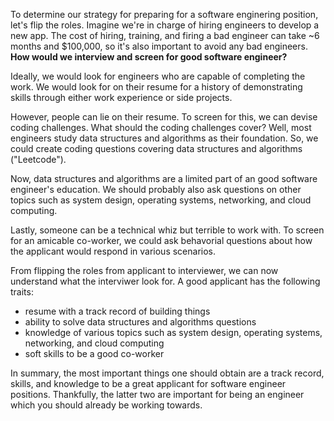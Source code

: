 To determine our strategy for preparing for a software enginering position, let's flip the roles. Imagine we're in charge of hiring engineers to develop a new app. The cost of hiring, training, and firing a bad engineer can take ~6 months and $100,000, so it's also important to avoid any bad engineers. **How would we interview and screen for good software engineer?**

Ideally, we would look for engineers who are capable of completing the work. We would look for on their resume for a history of demonstrating skills through either work experience or side projects.

However, people can lie on their resume. To screen for this, we can devise coding challenges. What should the coding challenges cover? Well, most engineers study data structures and algorithms as their foundation. So, we could create coding questions covering data structures and algorithms ("Leetcode").

Now, data structures and algorithms are a limited part of an good software engineer's education. We should probably also ask questions on other topics such as system design, operating systems, networking, and cloud computing.

Lastly, someone can be a technical whiz but terrible to work with. To screen for an amicable co-worker, we could ask behavorial questions about how the applicant would respond in various scenarios. 

From flipping the roles from applicant to interviewer, we can now understand what the interviwer look for. A good applicant has the following traits:
* resume with a track record of building things
* ability to solve data structures and algorithms questions
* knowledge of various topics such as system design, operating systems, networking, and cloud computing
* soft skills to be a good co-worker 

In summary, the most important things one should obtain are a track record, skills, and knowledge to be a great applicant for software engineer positions. Thankfully, the latter two are important for being an engineer which you should already be working towards. 